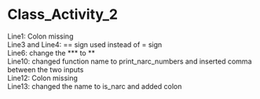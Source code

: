 # Class_Activity_2

Line1: Colon missing
<br>
Line3 and Line4: == sign used instead of = sign
<br>
Line6: change the *** to **
<br>
Line10: changed function name to print_narc_numbers and inserted comma between the two inputs
<br>
Line12: Colon missing
<br>
Line13: changed the name to is_narc and added colon
<br>
